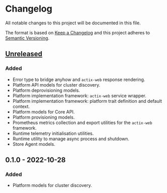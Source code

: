 <!-- markdownlint-disable MD022 MD024 MD032 -->
# Changelog
All notable changes to this project will be documented in this file.

The format is based on [Keep a Changelog](http://keepachangelog.com/en/1.0.0/)
and this project adheres to [Semantic Versioning](http://semver.org/spec/v2.0.0.html).

## [Unreleased]
### Added
- Error type to bridge anyhow and `actix-web` response rendering.
- Platform API models for cluster discovery.
- Platform deprovisioning models.
- Platform implementation framework: `actix-web` service wrapper.
- Platform implementation framework: platform trait definition and default context.
- Platform models for Core API.
- Platform provisioning models.
- Prometheus metrics collection and export utilities for the `actix-web` framework.
- Runtime telemetry initialisation utilities.
- Runtime utility to manage async process and shutdown.
- Store Agent models.

## 0.1.0 - 2022-10-28
### Added
- Platform models for cluster discovery.

[Unreleased]: https://github.com/replicante-io/replisdk-rust/compare/v0.1.0...HEAD
